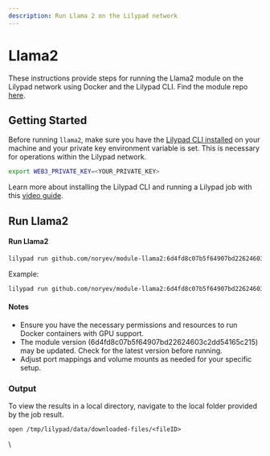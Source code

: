 ```yaml
---
description: Run Llama 2 on the Lilypad network
---
```


# Llama2

These instructions provide steps for running the Llama2 module on the Lilypad network using Docker and the Lilypad CLI. Find the module repo [here](https://github.com/noryev/module-llama2/tree/main).

## Getting Started <a href="#getting-started" id="getting-started"></a>

Before running `llama2`, make sure you have the [Lilypad CLI installed](https://docs.lilypad.tech/lilypad/getting-started/install-run-requirements) on your machine and your private key environment variable is set. This is necessary for operations within the Lilypad network.

```bash
export WEB3_PRIVATE_KEY=<YOUR_PRIVATE_KEY>
```

Learn more about installing the Lilypad CLI and running a Lilypad job with this [video guide](https://www.youtube.com/watch?v=RBECCMl_fco).

## Run Llama2

#### Run Llama2 <a href="#run-sdxl-turbo" id="run-sdxl-turbo"></a>

```bash
lilypad run github.com/noryev/module-llama2:6d4fd8c07b5f64907bd22624603c2dd54165c215 -i prompt="your prompt here"
```

Example:

```bash
lilypad run github.com/noryev/module-llama2:6d4fd8c07b5f64907bd22624603c2dd54165c215 -i prompt="what is a giant sand trout on arrakis?"
```

#### Notes <a href="#notes" id="notes"></a>

* Ensure you have the necessary permissions and resources to run Docker containers with GPU support.
* The module version (6d4fd8c07b5f64907bd22624603c2dd54165c215) may be updated. Check for the latest version before running.
* Adjust port mappings and volume mounts as needed for your specific setup.

### Output <a href="#sdxl-output" id="sdxl-output"></a>

To view the results in a local directory, navigate to the local folder provided by the job result.

```
open /tmp/lilypad/data/downloaded-files/<fileID>
```

\

